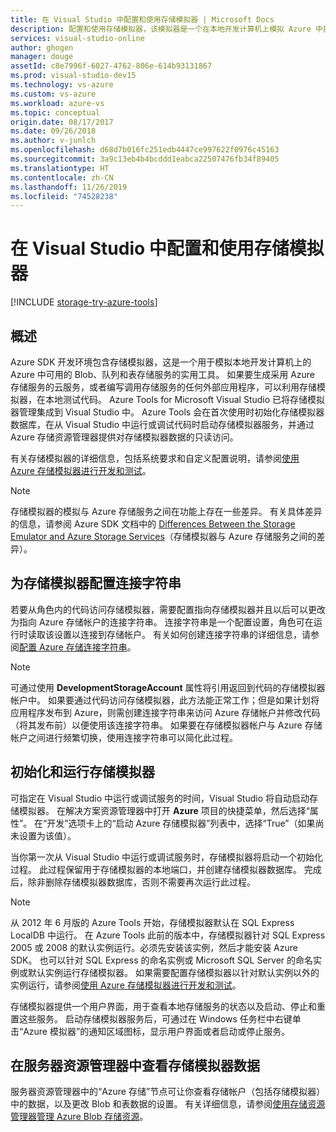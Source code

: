 ```yaml
---
title: 在 Visual Studio 中配置和使用存储模拟器 | Microsoft Docs
description: 配置和使用存储模拟器，该模拟器是一个在本地开发计算机上模拟 Azure 中提供的 Blob、队列和表存储服务的实用程序。
services: visual-studio-online
author: ghogen
manager: douge
assetId: c8e7996f-6027-4762-806e-614b93131867
ms.prod: visual-studio-dev15
ms.technology: vs-azure
ms.custom: vs-azure
ms.workload: azure-vs
ms.topic: conceptual
origin.date: 08/17/2017
ms.date: 09/26/2018
ms.author: v-junlch
ms.openlocfilehash: d68d7b016fc251edb4447ce997622f0976c45163
ms.sourcegitcommit: 3a9c13eb4b4bcddd1eabca22507476fb34f89405
ms.translationtype: HT
ms.contentlocale: zh-CN
ms.lasthandoff: 11/26/2019
ms.locfileid: "74528238"
---
```

# <a name="configuring-and-using-the-storage-emulator-with-visual-studio"></a>在 Visual Studio 中配置和使用存储模拟器
[!INCLUDE [storage-try-azure-tools](../includes/storage-try-azure-tools.md)]

## <a name="overview"></a>概述
Azure SDK 开发环境包含存储模拟器，这是一个用于模拟本地开发计算机上的 Azure 中可用的 Blob、队列和表存储服务的实用工具。 如果要生成采用 Azure 存储服务的云服务，或者编写调用存储服务的任何外部应用程序，可以利用存储模拟器，在本地测试代码。 Azure Tools for Microsoft Visual Studio 已将存储模拟器管理集成到 Visual Studio 中。 Azure Tools 会在首次使用时初始化存储模拟器数据库，在从 Visual Studio 中运行或调试代码时启动存储模拟器服务，并通过 Azure 存储资源管理器提供对存储模拟器数据的只读访问。

有关存储模拟器的详细信息，包括系统要求和自定义配置说明，请参阅[使用 Azure 存储模拟器进行开发和测试](storage/common/storage-use-emulator.md)。

> [!NOTE]
> 存储模拟器的模拟与 Azure 存储服务之间在功能上存在一些差异。 有关具体差异的信息，请参阅 Azure SDK 文档中的 [Differences Between the Storage Emulator and Azure Storage Services](storage/common/storage-use-emulator.md)（存储模拟器与 Azure 存储服务之间的差异）。
> 
> 

## <a name="configuring-a-connection-string-for-the-storage-emulator"></a>为存储模拟器配置连接字符串
若要从角色内的代码访问存储模拟器，需要配置指向存储模拟器并且以后可以更改为指向 Azure 存储帐户的连接字符串。 连接字符串是一个配置设置，角色可在运行时读取该设置以连接到存储帐户。 有关如何创建连接字符串的详细信息，请参阅[配置 Azure 存储连接字符串](/storage/common/storage-configure-connection-string)。

> [!NOTE]
> 可通过使用 **DevelopmentStorageAccount** 属性将引用返回到代码的存储模拟器帐户中。 如果要通过代码访问存储模拟器，此方法能正常工作；但是如果计划将应用程序发布到 Azure，则需创建连接字符串来访问 Azure 存储帐户并修改代码（将其发布前）以便使用该连接字符串。 如果要在存储模拟器帐户与 Azure 存储帐户之间进行频繁切换，使用连接字符串可以简化此过程。
> 
> 

## <a name="initializing-and-running-the-storage-emulator"></a>初始化和运行存储模拟器
可指定在 Visual Studio 中运行或调试服务的时间，Visual Studio 将自动启动存储模拟器。 在解决方案资源管理器中打开 **Azure** 项目的快捷菜单，然后选择“属性”。  在“开发”选项卡上的“启动 Azure 存储模拟器”列表中，选择“True”（如果尚未设置为该值）。   

当你第一次从 Visual Studio 中运行或调试服务时，存储模拟器将启动一个初始化过程。 此过程保留用于存储模拟器的本地端口，并创建存储模拟器数据库。 完成后，除非删除存储模拟器数据库，否则不需要再次运行此过程。

> [!NOTE]
> 从 2012 年 6 月版的 Azure Tools 开始，存储模拟器默认在 SQL Express LocalDB 中运行。 在 Azure Tools 此前的版本中，存储模拟器针对 SQL Express 2005 或 2008 的默认实例运行。必须先安装该实例，然后才能安装 Azure SDK。 也可以针对 SQL Express 的命名实例或 Microsoft SQL Server 的命名实例或默认实例运行存储模拟器。 如果需要配置存储模拟器以针对默认实例以外的实例运行，请参阅[使用 Azure 存储模拟器进行开发和测试](storage/common/storage-use-emulator.md)。
> 
> 

存储模拟器提供一个用户界面，用于查看本地存储服务的状态以及启动、停止和重置这些服务。 启动存储模拟器服务后，可通过在 Windows 任务栏中右键单击“Azure 模拟器”的通知区域图标，显示用户界面或者启动或停止服务。

## <a name="viewing-storage-emulator-data-in-server-explorer"></a>在服务器资源管理器中查看存储模拟器数据
服务器资源管理器中的“Azure 存储”节点可让你查看存储帐户（包括存储模拟器）中的数据，以及更改 Blob 和表数据的设置。 有关详细信息，请参阅[使用存储资源管理器管理 Azure Blob 存储资源](/vs-azure-tools-storage-explorer-blobs)。

<!-- Update_Description: link update -->

